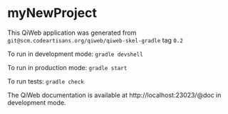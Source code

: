 # myNewProject

This QiWeb application was generated from
`git@scm.codeartisans.org/qiweb/qiweb-skel-gradle` tag `0.2`

To run in development mode: `gradle devshell`

To run in production mode: `gradle start`

To run tests: `gradle check`

The QiWeb documentation is available at http://localhost:23023/@doc in
development mode.
